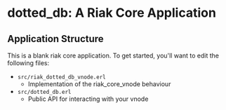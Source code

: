 dotted_db: A Riak Core Application
======================================

Application Structure
---------------------

This is a blank riak core application. To get started, you'll want to edit the
following files:

* `src/riak_dotted_db_vnode.erl`
  * Implementation of the riak_core_vnode behaviour
* `src/dotted_db.erl`
  * Public API for interacting with your vnode
